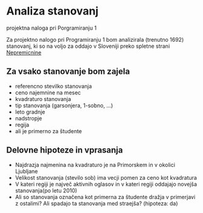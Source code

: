 # Analiza stanovanj
projektna naloga pri Porgramiranju 1

Za projektno nalogo pri Programiranju 1 bom analizirala (trenutno 1692) stanovanj, ki so na voljo za oddajo v Sloveniji preko spletne strani [Nepremicnine](https://www.nepremicnine.net/)

## Za vsako stanovanje bom zajela
* referencno stevilko stanovanja
* ceno najemnine na mesec
* kvadraturo stanovanja
* tip stanovanja (garsonjera, 1-sobno, ...)
* leto gradnje
* nadstropje
* regija
* ali je primerno za študente

## Delovne hipoteze in vprasanja
* Najdrazja najmenina na kvadraturo je na Primorskem in v okolici Ljubljane
* Velikost stanovanja (stevilo sob) ima vecji pomen za ceno kot kvadratura
* V kateri regiji je največ aktivnih oglasov in v kateri regiji oddajajo novejša stanovanja(po letu 2010)
* Ali so stanovanja označena kot primerna za študente dražja v primerjavi z ostalimi? Ali spadajo ta stanovanja med straejša? (hipoteza: da)
